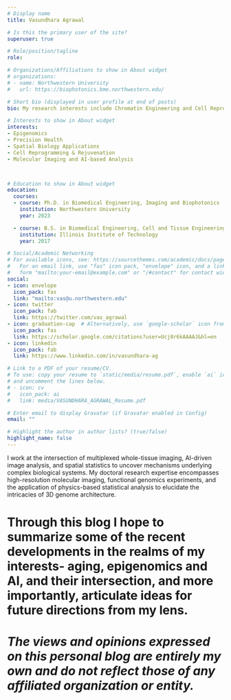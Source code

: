 ```yaml
---
# Display name
title: Vasundhara Agrawal

# Is this the primary user of the site?
superuser: true

# Role/position/tagline
role:  

# Organizations/Affiliations to show in About widget
# organizations:
# - name: Northwestern University
#   url: https://biophotonics.bme.northwestern.edu/

# Short bio (displayed in user profile at end of posts)
bio: My research interests include Chromatin Engineering and Cell Reprogramming.

# Interests to show in About widget
interests:
- Epigenomics
- Precision Health
- Spatial Biology Applications
- Cell Reprogramming & Rejuvenation
- Molecular Imaging and AI-based Analysis



# Education to show in About widget
education:
  courses:
  - course: Ph.D. in Biomedical Engineering, Imaging and Biophotonics
    institution: Northwestern University
    year: 2023

  - course: B.S. in Biomedical Engineering, Cell and Tissue Engineering
    institution: Illinois Institute of Technology
    year: 2017

# Social/Academic Networking
# For available icons, see: https://sourcethemes.com/academic/docs/page-builder/#icons
#   For an email link, use "fas" icon pack, "envelope" icon, and a link in the
#   form "mailto:your-email@example.com" or "/#contact" for contact widget.
social:
- icon: envelope
  icon_pack: fas
  link: "mailto:vas@u.northwestern.edu" 
- icon: twitter
  icon_pack: fab
  link: https://twitter.com/vas_agrawal
- icon: graduation-cap  # Alternatively, use `google-scholar` icon from `ai` icon pack
  icon_pack: fas
  link: https://scholar.google.com/citations?user=Ucj8r6kAAAAJ&hl=en
- icon: linkedin
  icon_pack: fab
  link: https://www.linkedin.com/in/vasundhara-ag

# Link to a PDF of your resume/CV.
# To use: copy your resume to `static/media/resume.pdf`, enable `ai` icons in `params.toml`, 
# and uncomment the lines below.
# - icon: cv
#   icon_pack: ai
#   link: media/VASUNDHARA_AGRAWAL_Resume.pdf

# Enter email to display Gravatar (if Gravatar enabled in Config)
email: ""

# Highlight the author in author lists? (true/false)
highlight_name: false
---
```


I work at the intersection of multiplexed whole-tissue imaging, AI-driven image analysis, and spatial statistics to uncover mechanisms underlying complex biological systems. My doctoral research expertise encompasses high-resolution molecular imaging, functional genomics experiments, and the application of physics-based statistical analysis to elucidate the intricacies of 3D genome architecture.

# Through this blog I hope to summarize some of the recent developments in the realms of my interests- aging, epigenomics and AI, and their intersection, and more importantly, articulate ideas for future directions from my lens. 

# _The views and opinions expressed on this personal blog are entirely my own and do not reflect those of any affiliated organization or entity._
